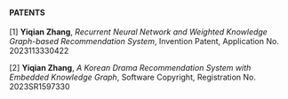 #### PATENTS                                                       

[1]  **Yiqian Zhang**, *Recurrent Neural Network and Weighted Knowledge Graph-based Recommendation System*, Invention Patent, Application No. 2023113330422

[2] **Yiqian Zhang**, *A Korean Drama Recommendation System with Embedded Knowledge Graph*, Software Copyright, Registration No. 2023SR1597330
